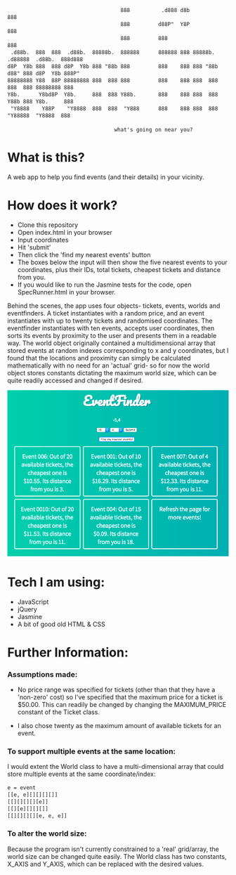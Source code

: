 ```
                                    888          .d888 d8b               888                  
                                    888         d88P"  Y8P               888                  
                                    888         888                      888                  
 .d88b.  888  888  .d88b.  88888b.  888888      888888 888 88888b.   .d88888  .d88b.  888d888
d8P  Y8b 888  888 d8P  Y8b 888 "88b 888         888    888 888 "88b d88" 888 d8P  Y8b 888P"   
88888888 Y88  88P 88888888 888  888 888         888    888 888  888 888  888 88888888 888     
Y8b.      Y8bd8P  Y8b.     888  888 Y88b.       888    888 888  888 Y88b 888 Y8b.     888     
 "Y8888    Y88P    "Y8888  888  888  "Y888      888    888 888  888  "Y88888  "Y8888  888     

                                  what's going on near you?
```

# What is this?
A web app to help you find events (and their details) in your vicinity.

# How does it work?
* Clone this repository
* Open index.html in your browser
* Input coordinates
* Hit 'submit'
* Then click the 'find my nearest events' button
* The boxes below the input will then show the five nearest events to your coordinates, plus their IDs, total tickets, cheapest tickets and distance from you.
* If you would like to run the Jasmine tests for the code, open SpecRunner.html in your browser.


Behind the scenes, the app uses four objects- tickets, events, worlds and eventfinders. A ticket instantiates with a random price, and an event instantiates with up to twenty tickets and randomised coordinates. The eventfinder instantiates with ten events, accepts user coordinates, then sorts its events by proximity to the user and presents them in a readable way. The world object originally contained a multidimensional array that stored events at random indexes corresponding to x and y coordinates, but I found that the locations and proximity can simply be calculated mathematically with no need for an 'actual' grid- so for now the world object stores constants dictating the maximum world size, which can be quite readily accessed and changed if desired.


![frontend](https://github.com/wemmm/event_finder/blob/master/viagogotest.png)

# Tech I am using:
* JavaScript
* jQuery
* Jasmine
* A bit of good old HTML & CSS

# Further Information:
### Assumptions made:

* No price range was specified for tickets (other than that they have a 'non-zero' cost) so I've specified that the maximum price for a ticket is $50.00. This can readily be changed by changing the MAXIMUM_PRICE constant of the Ticket class.

* I also chose twenty as the maximum amount of available tickets for an event.

### To support multiple events at the same location:

I would extent the World class to have a multi-dimensional array that could store multiple events at the same coordinate/index:
```
e = event
[[e, e][][][][]]
[[][][][][e]]
[[][e][][][]]
[[][][][][e, e, e]]
```

### To alter the world size:

Because the program isn't currently constrained to a 'real' grid/array, the world size can be changed quite easily. The World class has two constants, X_AXIS and Y_AXIS, which can be replaced with the desired values.
